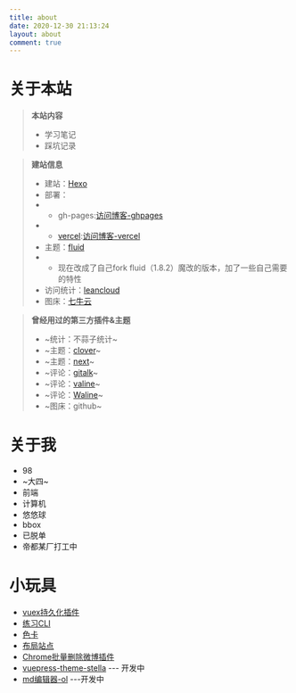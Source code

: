 ```yaml
---
title: about
date: 2020-12-30 21:13:24
layout: about
comment: true
---
```


# 关于本站
>  **本站内容**
> - 学习笔记
> - 踩坑记录

>  **建站信息**
> - 建站：[Hexo](https://hexo.io/zh-cn/)
> - 部署：
> - - gh-pages:[访问博客-ghpages](https://blog.shuaxinjs.cn)
> - - [vercel](https://vercel.com):[访问博客-vercel](https://blog.shuaxindiary.cn)
> - 主题：[fluid](https://hexo.fluid-dev.com/docs/)
> - - 现在改成了自己fork fluid（1.8.2）魔改的版本，加了一些自己需要的特性
> - 访问统计：[leancloud](https://www.leancloud.cn/)
> - 图床：[七牛云](https://www.qiniu.com/)



>  **曾经用过的第三方插件&主题**
> - ~统计：不蒜子统计~
> - ~主题：[clover](https://github.com/esappear/hexo-theme-clover)~
> - ~主题：[next](http://theme-next.iissnan.com/)~
> - ~评论：[gitalk](https://github.com/gitalk/gitalk)~
> - ~评论：[valine](https://valine.js.org/)~
> - ~评论：[Waline](https://waline.js.org/)~
> - ~图床：github~


# 关于我

- 98
- ~大四~
- 前端
- 计算机
- 悠悠球
- bbox
- 已脱单
- 帝都某厂打工中

# 小玩具

- [vuex持久化插件](https://github.com/SHUAXINDIARY/cacheState)
- [练习CLI](https://github.com/SHUAXINDIARY/demo-cli)
- [色卡](https://github.com/SHUAXINDIARY/colorGuide)
- [布局站点](https://layout-sigma.vercel.app/)
- [Chrome批量删除微博插件](https://github.com/SHUAXINDIARY/Weibo-plugin)
- [vuepress-theme-stella](https://github.com/SHUAXINDIARY/vuepress-theme-stella) --- 开发中
- [md编辑器-ol](https://github.com/SHUAXINDIARY/md-editor-ol) ---开发中